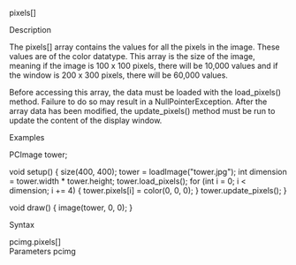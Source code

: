 

pixels[]

Description

The pixels[] array contains the values for all the pixels in the image. These values are of the color datatype. This array is the size of the image, meaning if the image is 100 x 100 pixels, there will be 10,000 values and if the window is 200 x 300 pixels, there will be 60,000 values.

Before accessing this array, the data must be loaded with the load_pixels() method. Failure to do so may result in a NullPointerException. After the array data has been modified, the update_pixels() method must be run to update the content of the display window.

Examples

PCImage tower;

void setup() {
  size(400, 400);
  tower = loadImage("tower.jpg");
  int dimension = tower.width * tower.height;
  tower.load_pixels();
  for (int i = 0; i < dimension; i += 4) { 
    tower.pixels[i] = color(0, 0, 0); 
  } 
  tower.update_pixels();
}

void draw() {
  image(tower, 0, 0);
}

Syntax

pcimg.pixels[]	
Parameters
pcimg	